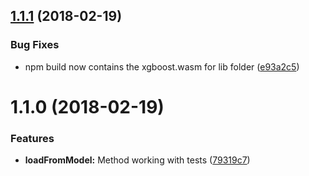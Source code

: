 <a name="1.1.1"></a>
## [1.1.1](https://github.com/mljs/xgboost/compare/v1.1.0...v1.1.1) (2018-02-19)


### Bug Fixes

* npm build now contains the xgboost.wasm for lib folder ([e93a2c5](https://github.com/mljs/xgboost/commit/e93a2c5))



<a name="1.1.0"></a>
# 1.1.0 (2018-02-19)


### Features

* **loadFromModel:** Method working with tests ([79319c7](https://github.com/mljs/xgboost/commit/79319c7))



